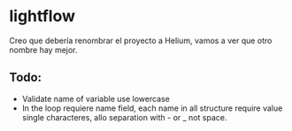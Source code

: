 # lightflow

Creo que debería renombrar el proyecto a Helium, vamos a ver que otro nombre hay mejor.

## Todo:

- Validate name of variable use lowercase
- In the loop requiere name field, each name in all structure require value single characteres, allo separation with - or _ not space.
